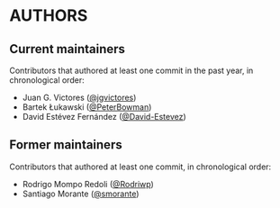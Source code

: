 # AUTHORS

## Current maintainers

Contributors that authored at least one commit in the past year, in chronological order:

* Juan G. Victores ([@jgvictores](https://jgvictores.github.io/))
* Bartek Łukawski ([@PeterBowman](https://github.com/PeterBowman))
* David Estévez Fernández ([@David-Estevez](http://destevez.me/))

## Former maintainers

Contributors that authored at least one commit, in chronological order:
* Rodrigo Mompo Redoli ([@Rodriwp](https://github.com/Rodriwp))
* Santiago Morante ([@smorante](https://www.linkedin.com/in/santimorante/))
